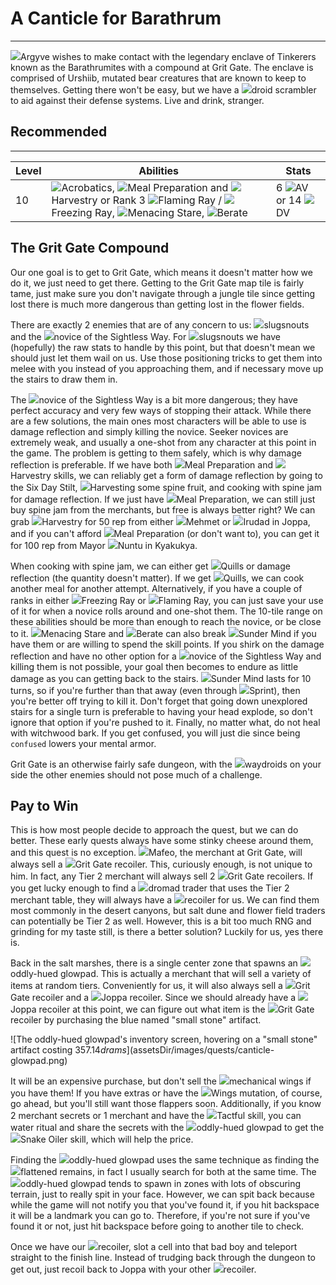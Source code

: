 # A Canticle for Barathrum

---

<span class="injected"><span class="icon-container"><img class="inline-icon" src="/icons/Creatures/Argyve.png" /></span><span class="object">Argyve</span></span> wishes to make contact with the legendary enclave of Tinkerers known as the Barathrumites with a compound at Grit Gate. The enclave is comprised of Urshiib, mutated bear creatures that are known to keep to themselves. Getting there won't be easy, but we have a <span class="injected"><span class="icon-container"><img class="inline-icon" src="/icons/Items/Droid Scrambler.png" /></span><span class="object"><span class="injected"><span class="Y">droid scrambler</span></span></span></span> to aid against their defense systems. Live and drink, stranger.

<div class="section-info">

## Recommended

---

| Level | Abilities                                                                                               | Stats         |
| ----- | ------------------------------------------------------------------------------------------------------- | ------------- |
| 10    | <span class="injected"><span class="icon-container"><img class="inline-icon" src="/icons/Abilities/Acrobatics.png" /></span><span class="skill">Acrobatics</span></span>, <span class="injected"><span class="icon-container"><img class="inline-icon" src="/icons/Abilities/Meal Preparation.png" /></span><span class="skill">Meal Preparation</span></span> and <span class="injected"><span class="icon-container"><img class="inline-icon" src="/icons/Abilities/Harvestry.png" /></span><span class="skill">Harvestry</span></span> or Rank 3 <span class="injected"><span class="icon-container"><img class="inline-icon" src="/icons/Mutations/Flaming Ray.png" /></span><span class="mutation">Flaming Ray</span></span> / <span class="injected"><span class="icon-container"><img class="inline-icon" src="/icons/Mutations/Freezing Ray.png" /></span><span class="mutation">Freezing Ray</span></span>, <span class="injected"><span class="icon-container"><img class="inline-icon" src="/icons/Abilities/Menacing Stare.png" /></span><span class="skill">Menacing Stare</span></span>, <span class="injected"><span class="icon-container"><img class="inline-icon" src="/icons/Abilities/Berate.png" /></span><span class="skill">Berate</span></span> | 6 <span class="injected"><span class="stat-container"><img class="inline-icon" src="/icons/Text/armorValue.png" /></span><span class="stat">AV</span></span> or 14 <span class="injected"><span class="stat-container"><img class="inline-icon" src="/icons/Text/dodgeValue.png" /></span><span class="stat">DV</span></span> |

</div>

## The Grit Gate Compound

Our one goal is to get to Grit Gate, which means it doesn't matter how we do it, we just need to get there. Getting to the Grit Gate map tile is fairly tame, just make sure you don't navigate through a jungle tile since getting lost there is much more dangerous than getting lost in the flower fields.

There are exactly 2 enemies that are of any concern to us: <span class="injected"><span class="icon-container"><img class="inline-icon" src="/icons/Creatures/Slugsnout.png" /></span><span class="object">slugsnouts</span></span> and the <span class="injected"><span class="icon-container"><img class="inline-icon" src="/icons/Creatures/Novice of the Sightless Way 2.png" /></span><span class="object">novice of the Sightless Way</span></span>. For <span class="injected"><span class="icon-container"><img class="inline-icon" src="/icons/Creatures/Slugsnout.png" /></span><span class="object">slugsnouts</span></span> we have (hopefully) the raw stats to handle by this point, but that doesn't mean we should just let them wail on us. Use those positioning tricks to get them into melee with you instead of you approaching them, and if necessary move up the stairs to draw them in.

The <span class="injected"><span class="icon-container"><img class="inline-icon" src="/icons/Creatures/Novice of the Sightless Way 2.png" /></span><span class="object">novice of the Sightless Way</span></span> is a bit more dangerous; they have perfect accuracy and very few ways of stopping their attack. While there are a few solutions, the main ones most characters will be able to use is damage reflection and simply killing the novice. Seeker novices are extremely weak, and usually a one-shot from any character at this point in the game. The problem is getting to them safely, which is why damage reflection is preferable. If we have both <span class="injected"><span class="icon-container"><img class="inline-icon" src="/icons/Abilities/Meal Preparation.png" /></span><span class="skill">Meal Preparation</span></span> and <span class="injected"><span class="icon-container"><img class="inline-icon" src="/icons/Abilities/Harvestry.png" /></span><span class="skill">Harvestry</span></span> skills, we can reliably get a form of damage reflection by going to the Six Day Stilt, <span class="injected"><span class="icon-container"><img class="inline-icon" src="/icons/Abilities/CommandHarvestToggle.png" /></span><span class="skill">Harvesting</span></span> some spine fruit, and cooking with spine jam for damage reflection. If we just have <span class="injected"><span class="icon-container"><img class="inline-icon" src="/icons/Abilities/Meal Preparation.png" /></span><span class="skill">Meal Preparation</span></span>, we can still just buy spine jam from the merchants, but free is always better right? We can grab <span class="injected"><span class="icon-container"><img class="inline-icon" src="/icons/Abilities/Harvestry.png" /></span><span class="skill">Harvestry</span></span> for 50 rep from either <span class="injected"><span class="icon-container"><img class="inline-icon" src="/icons/Creatures/Mehmet.png" /></span><span class="object">Mehmet</span></span> or <span class="injected"><span class="icon-container"><img class="inline-icon" src="/icons/Creatures/ElderBob.png" /></span><span class="object">Irudad</span></span> in Joppa, and if you can't afford <span class="injected"><span class="icon-container"><img class="inline-icon" src="/icons/Abilities/Meal Preparation.png" /></span><span class="skill">Meal Preparation</span></span> (or don't want to), you can get it for 100 rep from Mayor <span class="injected"><span class="icon-container"><img class="inline-icon" src="/icons/Creatures/Mayor Nuntu.png" /></span><span class="object">Nuntu</span></span> in Kyakukya.

When cooking with spine jam, we can either get <span class="injected"><span class="icon-container"><img class="inline-icon" src="/icons/Mutations/Quills.png" /></span><span class="mutation">Quills</span></span> or damage reflection (the quantity doesn't matter). If we get <span class="injected"><span class="icon-container"><img class="inline-icon" src="/icons/Mutations/Quills.png" /></span><span class="mutation">Quills</span></span>, we can cook another meal for another attempt. Alternatively, if you have a couple of ranks in either <span class="injected"><span class="icon-container"><img class="inline-icon" src="/icons/Mutations/Freezing Ray.png" /></span><span class="mutation">Freezing Ray</span></span> or <span class="injected"><span class="icon-container"><img class="inline-icon" src="/icons/Mutations/Flaming Ray.png" /></span><span class="mutation">Flaming Ray</span></span>, you can just save your use of it for when a novice rolls around and one-shot them. The 10-tile range on these abilities should be more than enough to reach the novice, or be close to it. <span class="injected"><span class="icon-container"><img class="inline-icon" src="/icons/Abilities/Menacing Stare.png" /></span><span class="skill">Menacing Stare</span></span> and <span class="injected"><span class="icon-container"><img class="inline-icon" src="/icons/Abilities/Berate.png" /></span><span class="skill">Berate</span></span> can also break <span class="injected"><span class="icon-container"><img class="inline-icon" src="/icons/Mutations/Sunder Mind.png" /></span><span class="mutation">Sunder Mind</span></span> if you have them or are willing to spend the skill points. If you shirk on the damage reflection and have no other option for a <span class="injected"><span class="icon-container"><img class="inline-icon" src="/icons/Creatures/Novice of the Sightless Way 2.png" /></span><span class="object">novice of the Sightless Way</span></span> and killing them is not possible, your goal then becomes to endure as little damage as you can getting back to the stairs. <span class="injected"><span class="icon-container"><img class="inline-icon" src="/icons/Mutations/Sunder Mind.png" /></span><span class="mutation">Sunder Mind</span></span> lasts for 10 turns, so if you're further than that away (even through <span class="injected"><span class="icon-container"><img class="inline-icon" src="/icons/Abilities/CommandToggleRunning.png" /></span><span class="skill">Sprint</span></span>), then you're better off trying to kill it. Don't forget that going down unexplored stairs for a single turn is preferable to having your head explode, so don't ignore that option if you're pushed to it. Finally, no matter what, do not heal with witchwood bark. If you get confused, you will just die since being `confused` lowers your mental armor.

Grit Gate is an otherwise fairly safe dungeon, with the <span class="injected"><span class="icon-container"><img class="inline-icon" src="/icons/Creatures/Waydroid.png" /></span><span class="object"><span class="injected"><span class="c">waydroids</span></span></span></span> on your side the other enemies should not pose much of a challenge.

## Pay to Win

This is how most people decide to approach the quest, but we can do better. These early quests always have some stinky cheese around them, and this quest is no exception. <span class="injected"><span class="icon-container"><img class="inline-icon" src="/icons/Creatures/Mafeo.png" /></span><span class="object">Mafeo</span></span>, the merchant at Grit Gate, will always sell a <span class="injected"><span class="icon-container"><img class="inline-icon" src="/icons/Items/Grit Gate Recoiler.png" /></span><span class="object"><span class="injected"><span class="c">Grit Gate</span></span> recoiler</span></span>. This, curiously enough, is not unique to him. In fact, any Tier 2 merchant will always sell 2 <span class="injected"><span class="icon-container"><img class="inline-icon" src="/icons/Items/Grit Gate Recoiler.png" /></span><span class="object"><span class="injected"><span class="c">Grit Gate</span></span> recoilers</span></span>. If you get lucky enough to find a <span class="injected"><span class="icon-container"><img class="inline-icon" src="/icons/Creatures/DromadTrader1.png" /></span><span class="object">dromad trader</span></span> that uses the Tier 2 merchant table, they will always have a <span class="injected"><span class="icon-container"><img class="inline-icon" src="/icons/Items/Blank Recoiler.png" /></span><span class="object"><span class="injected"><span class="Y">recoiler</span></span></span></span> for us. We can find them most commonly in the desert canyons, but salt dune and flower field traders can potentially be Tier 2 as well. However, this is a bit too much RNG and grinding for my taste still, is there a better solution? Luckily for us, yes there is.

Back in the salt marshes, there is a single center zone that spawns an <span class="injected"><span class="icon-container"><img class="inline-icon" src="/icons/Creatures/OasisGlowpad.png" /></span><span class="object">oddly-hued glowpad</span></span>. This is actually a merchant that will sell a variety of items at random tiers. Conveniently for us, it will also always sell a <span class="injected"><span class="icon-container"><img class="inline-icon" src="/icons/Items/Grit Gate Recoiler.png" /></span><span class="object"><span class="injected"><span class="c">Grit Gate</span></span> recoiler</span></span> and a <span class="injected"><span class="icon-container"><img class="inline-icon" src="/icons/Items/Joppa Recoiler.png" /></span><span class="object">Joppa recoiler</span></span>. Since we should already have a <span class="injected"><span class="icon-container"><img class="inline-icon" src="/icons/Items/Joppa Recoiler.png" /></span><span class="object">Joppa recoiler</span></span> at this point, we can figure out what item is the <span class="injected"><span class="icon-container"><img class="inline-icon" src="/icons/Items/Grit Gate Recoiler.png" /></span><span class="object"><span class="injected"><span class="c">Grit Gate</span></span> recoiler</span></span> by purchasing the blue named "small stone" artifact.

<span>![The oddly-hued glowpad's inventory screen, hovering on a "small stone" artifact costing $357.14 drams]($assetsDir/images/quests/canticle-glowpad.png)</span>

It will be an expensive purchase, but don't sell the <span class="injected"><span class="icon-container"><img class="inline-icon" src="/icons/Items/Mechanical Wings.png" /></span><span class="object">mechanical wings</span></span> if you have them! If you have extras or have the <span class="injected"><span class="icon-container"><img class="inline-icon" src="/icons/Mutations/Wings.png" /></span><span class="mutation">Wings</span></span> mutation, of course, go ahead, but you'll still want those flappers soon. Additionally, if you know 2 merchant secrets or 1 merchant and have the <span class="injected"><span class="icon-container"><img class="inline-icon" src="/icons/Abilities/Tactful.png" /></span><span class="skill">Tactful</span></span> skill, you can water ritual and share the secrets with the <span class="injected"><span class="icon-container"><img class="inline-icon" src="/icons/Creatures/OasisGlowpad.png" /></span><span class="object">oddly-hued glowpad</span></span> to get the <span class="injected"><span class="icon-container"><img class="inline-icon" src="/icons/Abilities/Snake Oiler.png" /></span><span class="skill">Snake Oiler</span></span> skill, which will help the price.

Finding the <span class="injected"><span class="icon-container"><img class="inline-icon" src="/icons/Creatures/OasisGlowpad.png" /></span><span class="object">oddly-hued glowpad</span></span> uses the same technique as finding the <span class="injected"><span class="icon-container"><img class="inline-icon" src="/icons/Items/SkrefCorpse.png" /></span><span class="object">flattened remains</span></span>, in fact I usually search for both at the same time. The <span class="injected"><span class="icon-container"><img class="inline-icon" src="/icons/Creatures/OasisGlowpad.png" /></span><span class="object">oddly-hued glowpad</span></span> tends to spawn in zones with lots of obscuring terrain, just to really spit in your face. However, we can spit back because while the game will not notify you that you've found it, if you hit backspace it will be a landmark you can go to. Therefore, if you're not sure if you've found it or not, just hit backspace before going to another tile to check.

Once we have our <span class="injected"><span class="icon-container"><img class="inline-icon" src="/icons/Items/Blank Recoiler.png" /></span><span class="object"><span class="injected"><span class="Y">recoiler</span></span></span></span>, slot a cell into that bad boy and teleport straight to the finish line. Instead of trudging back through the dungeon to get out, just recoil back to Joppa with your other <span class="injected"><span class="icon-container"><img class="inline-icon" src="/icons/Items/Blank Recoiler.png" /></span><span class="object"><span class="injected"><span class="Y">recoiler</span></span></span></span>.

